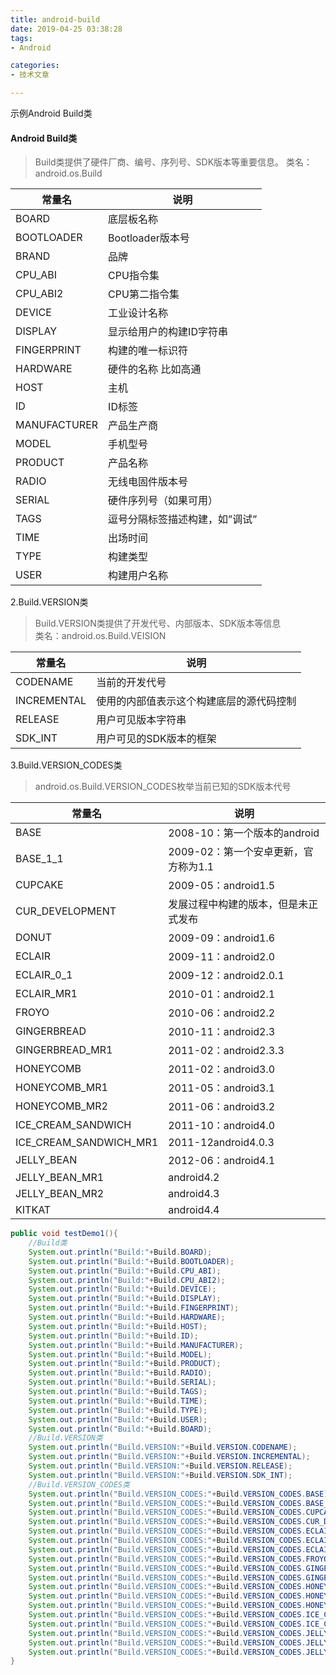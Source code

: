 ```yaml
---
title: android-build 
date: 2019-04-25 03:38:28
tags:
- Android

categories:
- 技术文章

---
```

示例Android Build类

#### Android Build类

> Build类提供了硬件厂商、编号、序列号、SDK版本等重要信息。 
> 类名：android.os.Build

| **常量名**   | **说明**                       |
| ------------ | ------------------------------ |
| BOARD        | 底层板名称                     |
| BOOTLOADER   | Bootloader版本号               |
| BRAND        | 品牌                           |
| CPU_ABI      | CPU指令集                      |
| CPU_ABI2     | CPU第二指令集                  |
| DEVICE       | 工业设计名称                   |
| DISPLAY      | 显示给用户的构建ID字符串       |
| FINGERPRINT  | 构建的唯一标识符               |
| HARDWARE     | 硬件的名称 比如高通            |
| HOST         | 主机                           |
| ID           | ID标签                         |
| MANUFACTURER | 产品生产商                     |
| MODEL        | 手机型号                       |
| PRODUCT      | 产品名称                       |
| RADIO        | 无线电固件版本号               |
| SERIAL       | 硬件序列号（如果可用）         |
| TAGS         | 逗号分隔标签描述构建，如”调试” |
| TIME         | 出场时间                       |
| TYPE         | 构建类型                       |
| USER         | 构建用户名称                   |

2.Build.VERSION类

> Build.VERSION类提供了开发代号、内部版本、SDK版本等信息      
> 类名：android.os.Build.VEISION

| **常量名**  | **说明**                                 |
| ----------- | ---------------------------------------- |
| CODENAME    | 当前的开发代号                           |
| INCREMENTAL | 使用的内部值表示这个构建底层的源代码控制 |
| RELEASE     | 用户可见版本字符串                       |
| SDK_INT     | 用户可见的SDK版本的框架                  |

3.Build.VERSION_CODES类

> android.os.Build.VERSION_CODES枚举当前已知的SDK版本代号

| **常量名**             | **说明**                             |
| ---------------------- | ------------------------------------ |
| BASE                   | 2008-10：第一个版本的android         |
| BASE_1_1               | 2009-02：第一个安卓更新，官方称为1.1 |
| CUPCAKE                | 2009-05：android1.5                  |
| CUR_DEVELOPMENT        | 发展过程中构建的版本，但是未正式发布 |
| DONUT                  | 2009-09：android1.6                  |
| ECLAIR                 | 2009-11：android2.0                  |
| ECLAIR_0_1             | 2009-12：android2.0.1                |
| ECLAIR_MR1             | 2010-01：android2.1                  |
| FROYO                  | 2010-06：android2.2                  |
| GINGERBREAD            | 2010-11：android2.3                  |
| GINGERBREAD_MR1        | 2011-02：android2.3.3                |
| HONEYCOMB              | 2011-02：android3.0                  |
| HONEYCOMB_MR1          | 2011-05：android3.1                  |
| HONEYCOMB_MR2          | 2011-06：android3.2                  |
| ICE_CREAM_SANDWICH     | 2011-10：android4.0                  |
| ICE_CREAM_SANDWICH_MR1 | 2011-12android4.0.3                  |
| JELLY_BEAN             | 2012-06：android4.1                  |
| JELLY_BEAN_MR1         | android4.2                           |
| JELLY_BEAN_MR2         | android4.3                           |
| KITKAT                 | android4.4                           |

```java
public void testDemo1(){
    //Build类
    System.out.println("Build:"+Build.BOARD);
    System.out.println("Build:"+Build.BOOTLOADER);
    System.out.println("Build:"+Build.CPU_ABI);
    System.out.println("Build:"+Build.CPU_ABI2);
    System.out.println("Build:"+Build.DEVICE);
    System.out.println("Build:"+Build.DISPLAY);
    System.out.println("Build:"+Build.FINGERPRINT);
    System.out.println("Build:"+Build.HARDWARE);
    System.out.println("Build:"+Build.HOST);
    System.out.println("Build:"+Build.ID);
    System.out.println("Build:"+Build.MANUFACTURER);
    System.out.println("Build:"+Build.MODEL);
    System.out.println("Build:"+Build.PRODUCT);
    System.out.println("Build:"+Build.RADIO);
    System.out.println("Build:"+Build.SERIAL);
    System.out.println("Build:"+Build.TAGS);
    System.out.println("Build:"+Build.TIME);
    System.out.println("Build:"+Build.TYPE);
    System.out.println("Build:"+Build.USER);
    System.out.println("Build:"+Build.BOARD);
    //Build.VERSION类
    System.out.println("Build.VERSION:"+Build.VERSION.CODENAME);
    System.out.println("Build.VERSION:"+Build.VERSION.INCREMENTAL);
    System.out.println("Build.VERSION:"+Build.VERSION.RELEASE);
    System.out.println("Build.VERSION:"+Build.VERSION.SDK_INT);
    //Build.VERSION_CODES类
    System.out.println("Build.VERSION_CODES:"+Build.VERSION_CODES.BASE);
    System.out.println("Build.VERSION_CODES:"+Build.VERSION_CODES.BASE_1_1);
    System.out.println("Build.VERSION_CODES:"+Build.VERSION_CODES.CUPCAKE);
    System.out.println("Build.VERSION_CODES:"+Build.VERSION_CODES.CUR_DEVELOPMENT);
    System.out.println("Build.VERSION_CODES:"+Build.VERSION_CODES.ECLAIR);
    System.out.println("Build.VERSION_CODES:"+Build.VERSION_CODES.ECLAIR_0_1);
    System.out.println("Build.VERSION_CODES:"+Build.VERSION_CODES.ECLAIR_MR1);
    System.out.println("Build.VERSION_CODES:"+Build.VERSION_CODES.FROYO);
    System.out.println("Build.VERSION_CODES:"+Build.VERSION_CODES.GINGERBREAD);
    System.out.println("Build.VERSION_CODES:"+Build.VERSION_CODES.GINGERBREAD_MR1);
    System.out.println("Build.VERSION_CODES:"+Build.VERSION_CODES.HONEYCOMB);
    System.out.println("Build.VERSION_CODES:"+Build.VERSION_CODES.HONEYCOMB_MR1);
    System.out.println("Build.VERSION_CODES:"+Build.VERSION_CODES.HONEYCOMB_MR2);
    System.out.println("Build.VERSION_CODES:"+Build.VERSION_CODES.ICE_CREAM_SANDWICH);
    System.out.println("Build.VERSION_CODES:"+Build.VERSION_CODES.ICE_CREAM_SANDWICH_MR1);
    System.out.println("Build.VERSION_CODES:"+Build.VERSION_CODES.JELLY_BEAN);
    System.out.println("Build.VERSION_CODES:"+Build.VERSION_CODES.JELLY_BEAN_MR1);
    System.out.println("Build.VERSION_CODES:"+Build.VERSION_CODES.JELLY_BEAN_MR2);
}
```

